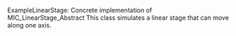 
ExampleLinearStage: Concrete implementation of MIC_LinearStage_Abstract
This class simulates a linear stage that can move along one axis.
